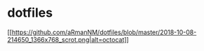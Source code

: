 # dotfiles
[[https://github.com/aRmanNM/dotfiles/blob/master/2018-10-08-214650_1366x768_scrot.png|alt=octocat]]
